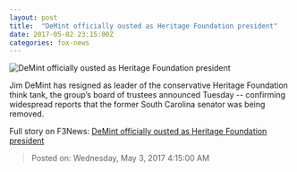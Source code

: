 ```yaml
---
layout: post
title:  "DeMint officially ousted as Heritage Foundation president"
date: 2017-05-02 23:15:00Z
categories: fox-news
---
```


![DeMint officially ousted as Heritage Foundation president](http://a57.foxnews.com/images.foxnews.com/content/fox-news/politics/2017/05/02/demint-officially-ousted-as-heritage-foundation-president/_jcr_content/par/featured-media/media-0.img.jpg/0/0/1493759447014.jpg?ve=1)

Jim DeMint has resigned as leader of the conservative Heritage Foundation think tank, the group’s board of trustees announced Tuesday -- confirming widespread reports that the former South Carolina senator was being removed.


Full story on F3News: [DeMint officially ousted as Heritage Foundation president](http://www.f3nws.com/n/Uee3hD)

> Posted on: Wednesday, May 3, 2017 4:15:00 AM
